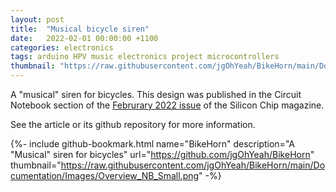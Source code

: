 ```yaml
---
layout: post
title:  "Musical bicycle siren"
date:   2022-02-01 00:00:00 +1100
categories: electronics
tags: arduino HPV music electronics project microcontrollers
thumbnail: "https://raw.githubusercontent.com/jgOhYeah/BikeHorn/main/Documentation/Images/Overview_NB_Small.png"
---
```


A "musical" siren for bicycles. This design was published in the Circuit Notebook section of the [Februrary 2022 issue](https://www.siliconchip.com.au/Issue/2022/February) of the Silicon Chip magazine.

See the article or its github repository for more information.

{%- include github-bookmark.html name="BikeHorn" description="A \"Musical\" siren for bicycles" url="https://github.com/jgOhYeah/BikeHorn" thumbnail="https://raw.githubusercontent.com/jgOhYeah/BikeHorn/main/Documentation/Images/Overview_NB_Small.png" -%}